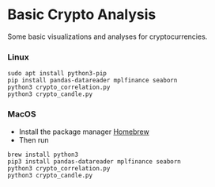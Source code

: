 # Basic Crypto Analysis
Some basic visualizations and analyses for cryptocurrencies.

### Linux
````
sudo apt install python3-pip
pip install pandas-datareader mplfinance seaborn
python3 crypto_correlation.py 
python3 crypto_candle.py 
````

### MacOS
- Install the package manager [Homebrew](https://brew.sh/)
- Then run
````
brew install python3
pip3 install pandas-datareader mplfinance seaborn
python3 crypto_correlation.py 
python3 crypto_candle.py 
````
